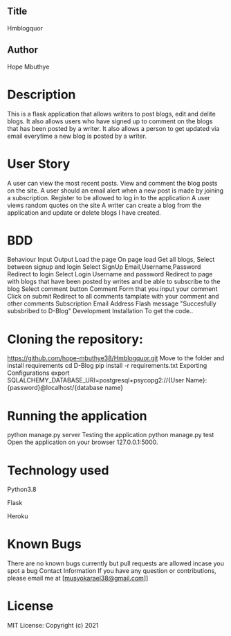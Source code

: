  ## Title
 Hmblogquor
 ## Author
Hope Mbuthye

 # Description
This is a flask application that allows writers to post blogs, edit and delite blogs. It also allows users who have signed up to comment on the blogs that has been posted by a writer. It also allows a person to  get updated via email everytime a new blog is posted by a writer.

 # User Story
A user can view the most recent posts.
View and comment the blog posts on the site.
A user should an email alert when a new post is made by joining a subscription.
Register to be allowed to log in to the application
A user views random quotes on the site
A writer can create a blog from the application and update or delete blogs I have created.
 
  # BDD

Behaviour	Input	Output
Load the page	On page load	Get all blogs, Select between signup and login
Select SignUp	Email,Username,Password	Redirect to login
Select Login	Username and password	Redirect to page with blogs that have been posted by writes and be able to subscribe to the blog
Select comment button	Comment	Form that you input your comment
Click on submit		Redirect to all comments tamplate with your comment and other comments
Subscription	Email Address	Flash message "Succesfully subsbribed to D-Blog"
Development Installation
To get the code..

 # Cloning the repository:
https://github.com/hope-mbuthye38/Hmblogquor.git
Move to the folder and install requirements
cd D-Blog
pip install -r requirements.txt
Exporting Configurations
export SQLALCHEMY_DATABASE_URI=postgresql+psycopg2://{User Name}:{password}@localhost/{database name}

# Running the application
python manage.py server
Testing the application
python manage.py test
Open the application on your browser 127.0.0.1:5000.

 # Technology used
Python3.8

Flask

Heroku

 # Known Bugs
There are no known bugs currently but pull requests are allowed incase you spot a bug
Contact Information
If you have any question or contributions, please email me at [musyokarael38@gmail.com]]

 # License
MIT License:
Copyright (c) 2021
